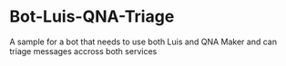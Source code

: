 # Bot-Luis-QNA-Triage
A sample for a bot that needs to use both Luis and QNA Maker and can triage messages accross both services
